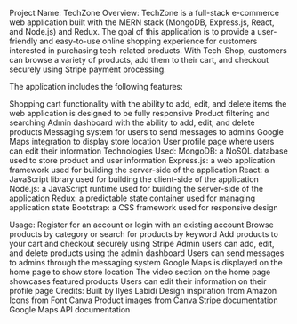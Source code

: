 Project Name: TechZone
Overview:
TechZone is a full-stack e-commerce web application built with the MERN stack (MongoDB, Express.js, React, and Node.js) and Redux. The goal of this application is to provide a user-friendly and easy-to-use online shopping experience for customers interested in purchasing tech-related products. With Tech-Shop, customers can browse a variety of products, add them to their cart, and checkout securely using Stripe payment processing.

The application includes the following features:

Shopping cart functionality with the ability to add, edit, and delete items
the web application is designed to be fully responsive
Product filtering and searching
Admin dashboard with the ability to add, edit, and delete products
Messaging system for users to send messages to admins
Google Maps integration to display store location
User profile page where users can edit their information
Technologies Used:
MongoDB: a NoSQL database used to store product and user information
Express.js: a web application framework used for building the server-side of the application
React: a JavaScript library used for building the client-side of the application
Node.js: a JavaScript runtime used for building the server-side of the application
Redux: a predictable state container used for managing application state
Bootstrap: a CSS framework used for responsive design

Usage:
Register for an account or login with an existing account
Browse products by category or search for products by keyword
Add products to your cart and checkout securely using Stripe
Admin users can add, edit, and delete products using the admin dashboard
Users can send messages to admins through the messaging system
Google Maps is displayed on the home page to show store location
The video section on the home page showcases featured products
Users can edit their information on their profile page
Credits:
Built by Ilyes Labidi
Design inspiration from Amazon
Icons from Font Canva
Product images from Canva
Stripe documentation
Google Maps API documentation
